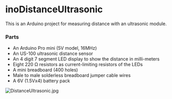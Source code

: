 # inoDistanceUltrasonic #

This is an Arduino project for measuring distance with an ultrasonic module.

### Parts ###

* An Arduino Pro mini (5V model, 16MHz)
* An US-100 ultrasonic distance sensor
* An 4 digit 7 segment LED display to show the distance in milli-meters
* Eight 220 Ω resistors as current-limiting resistors of the LEDs
* A mini breadboard (400 holes)
* Male to male solderless breadboard jumper cable wires
* A 6V (1.5Vx4) battery pack

![DistanceUltrasonic.jpg](https://bitbucket.org/repo/7Bkezo/images/593100944-DistanceUltrasonic.jpg)
